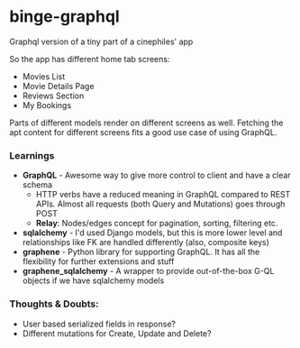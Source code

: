 # binge-graphql
Graphql version of a tiny part of a cinephiles' app

So the app has different home tab screens:
- Movies List
- Movie Details Page
- Reviews Section
- My Bookings

Parts of different models render on different screens as well.
Fetching the apt content for different screens fits a good use case of using GraphQL.

### Learnings
- **GraphQL** - Awesome way to give more control to client and have a clear schema
  - HTTP verbs have a reduced meaning in GraphQL compared to REST APIs. Almost all requests (both Query and Mutations) goes through POST
  - **Relay**: Nodes/edges concept for pagination, sorting, filtering etc.
- **sqlalchemy** - I'd used Django models, but this is more lower level and relationships like FK are handled differently (also, composite keys)
- **graphene** - Python library for supporting GraphQL. It has all the flexibility for further extensions and stuff
- **graphene_sqlalchemy** - A wrapper to provide out-of-the-box G-QL objects if we have sqlalchemy models

### Thoughts & Doubts:
  - User based serialized fields in response?
  - Different mutations for Create, Update and Delete?